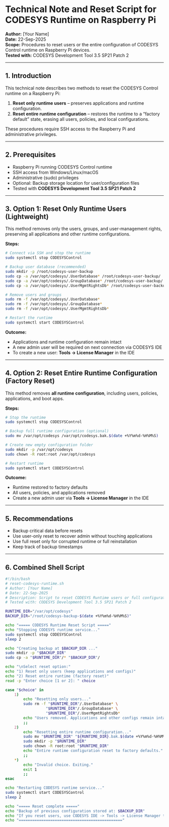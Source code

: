 # Technical Note and Reset Script for CODESYS Runtime on Raspberry Pi

**Author:** [Your Name]  
**Date:** 22-Sep-2025  
**Scope:** Procedures to reset users or the entire configuration of CODESYS Control runtime on Raspberry Pi devices.  
**Tested with:** CODESYS Development Tool 3.5 SP21 Patch 2

---

## 1. Introduction

This technical note describes two methods to reset the CODESYS Control runtime on a Raspberry Pi:

1. **Reset only runtime users** – preserves applications and runtime configuration.  
2. **Reset entire runtime configuration** – restores the runtime to a “factory default” state, erasing all users, policies, and local configurations.

These procedures require SSH access to the Raspberry Pi and administrative privileges.

---

## 2. Prerequisites

- Raspberry Pi running CODESYS Control runtime  
- SSH access from Windows/Linux/macOS  
- Administrative (sudo) privileges  
- Optional: Backup storage location for user/configuration files  
- Tested with **CODESYS Development Tool 3.5 SP21 Patch 2**

---

## 3. Option 1: Reset Only Runtime Users (Lightweight)

This method removes only the users, groups, and user-management rights, preserving all applications and other runtime configurations.

**Steps:**

```bash
# Connect via SSH and stop the runtime
sudo systemctl stop CODESYSControl

# Backup user database (recommended)
sudo mkdir -p /root/codesys-user-backup
sudo cp -a /var/opt/codesys/.UserDatabase* /root/codesys-user-backup/
sudo cp -a /var/opt/codesys/.GroupDatabase* /root/codesys-user-backup/
sudo cp -a /var/opt/codesys/.UserMgmtRightsDb* /root/codesys-user-backup/

# Remove users and groups
sudo rm -f /var/opt/codesys/.UserDatabase*
sudo rm -f /var/opt/codesys/.GroupDatabase*
sudo rm -f /var/opt/codesys/.UserMgmtRightsDb*

# Restart the runtime
sudo systemctl start CODESYSControl
```

**Outcome:**
- Applications and runtime configuration remain intact  
- A new admin user will be required on next connection via CODESYS IDE  
- To create a new user: **Tools → License Manager** in the IDE

---

## 4. Option 2: Reset Entire Runtime Configuration (Factory Reset)

This method removes **all runtime configuration**, including users, policies, applications, and boot apps.

**Steps:**

```bash
# Stop the runtime
sudo systemctl stop CODESYSControl

# Backup full runtime configuration (optional)
sudo mv /var/opt/codesys /var/opt/codesys.bak.$(date +%Y%m%d-%H%M%S)

# Create new empty configuration folder
sudo mkdir -p /var/opt/codesys
sudo chown -R root:root /var/opt/codesys

# Restart runtime
sudo systemctl start CODESYSControl
```

**Outcome:**
- Runtime restored to factory defaults  
- All users, policies, and applications removed  
- Create a new admin user via **Tools → License Manager** in the IDE

---

## 5. Recommendations

- Backup critical data before resets  
- Use user-only reset to recover admin without touching applications  
- Use full reset only for corrupted runtime or full reinstallation  
- Keep track of backup timestamps

---

## 6. Combined Shell Script

```bash
#!/bin/bash
# reset-codesys-runtime.sh
# Author: [Your Name]
# Date: 22-Sep-2025
# Description: Script to reset CODESYS Runtime users or full configuration on Raspberry Pi
# Tested with: CODESYS Development Tool 3.5 SP21 Patch 2

RUNTIME_DIR="/var/opt/codesys"
BACKUP_DIR="/root/codesys-backup-$(date +%Y%m%d-%H%M%S)"

echo "===== CODESYS Runtime Reset Script ====="
echo "Stopping CODESYS runtime service..."
sudo systemctl stop CODESYSControl
sleep 2

echo "Creating backup at $BACKUP_DIR ..."
sudo mkdir -p "$BACKUP_DIR"
sudo cp -a "$RUNTIME_DIR"/* "$BACKUP_DIR"/

echo "\nSelect reset option:"
echo "1) Reset only users (keep applications and configs)"
echo "2) Reset entire runtime (factory reset)"
read -p "Enter choice [1 or 2]: " choice

case "$choice" in
    1)
        echo "Resetting only users..."
        sudo rm -f "$RUNTIME_DIR"/.UserDatabase* \
                  "$RUNTIME_DIR"/.GroupDatabase* \
                  "$RUNTIME_DIR"/.UserMgmtRightsDb*
        echo "Users removed. Applications and other configs remain intact."
        ;;
    2)
        echo "Resetting entire runtime configuration..."
        sudo mv "$RUNTIME_DIR" "${RUNTIME_DIR}.bak.$(date +%Y%m%d-%H%M%S)"
        sudo mkdir -p "$RUNTIME_DIR"
        sudo chown -R root:root "$RUNTIME_DIR"
        echo "Entire runtime configuration reset to factory defaults."
        ;;
    *)
        echo "Invalid choice. Exiting."
        exit 1
        ;;
esac

echo "Restarting CODESYS runtime service..."
sudo systemctl start CODESYSControl
sleep 2

echo "===== Reset complete ====="
echo "Backup of previous configuration stored at: $BACKUP_DIR"
echo "If you reset users, use CODESYS IDE -> Tools -> License Manager to create a new runtime admin user."
echo "=============================================="
```

